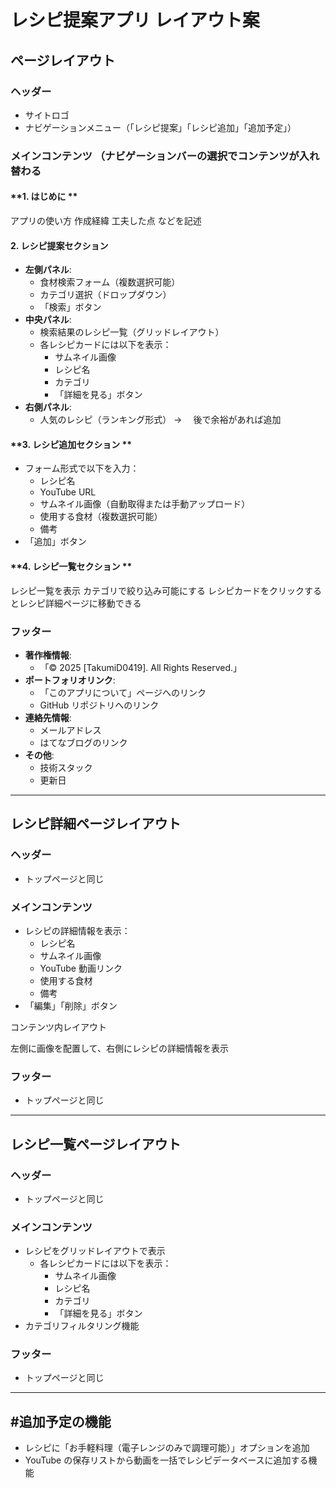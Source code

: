 # レシピ提案アプリ レイアウト案

## **ページレイアウト**

### **ヘッダー**

- サイトロゴ
- ナビゲーションメニュー（「レシピ提案」「レシピ追加」「追加予定」）

### **メインコンテンツ （ナビゲーションバーの選択でコンテンツが入れ替わる**

#### **1. はじめに **

アプリの使い方
作成経緯
工夫した点
などを記述

#### **2. レシピ提案セクション**

- **左側パネル**:
  - 食材検索フォーム（複数選択可能）
  - カテゴリ選択（ドロップダウン）
  - 「検索」ボタン
- **中央パネル**:
  - 検索結果のレシピ一覧（グリッドレイアウト）
  - 各レシピカードには以下を表示：
    - サムネイル画像
    - レシピ名
    - カテゴリ
    - 「詳細を見る」ボタン
- **右側パネル**:
  - 人気のレシピ（ランキング形式） → 　後で余裕があれば追加

#### **3. レシピ追加セクション **

- フォーム形式で以下を入力：
  - レシピ名
  - YouTube URL
  - サムネイル画像（自動取得または手動アップロード）
  - 使用する食材（複数選択可能）
  - 備考
- 「追加」ボタン

#### **4. レシピ一覧セクション **

レシピ一覧を表示
カテゴリで絞り込み可能にする
レシピカードをクリックするとレシピ詳細ページに移動できる

### **フッター**

- **著作権情報**:
  - 「© 2025 [TakumiD0419]. All Rights Reserved.」
- **ポートフォリオリンク**:
  - 「このアプリについて」ページへのリンク
  - GitHub リポジトリへのリンク
- **連絡先情報**:
  - メールアドレス
  - はてなブログのリンク
- **その他**:
  - 技術スタック
  - 更新日

---

## **レシピ詳細ページレイアウト**

### **ヘッダー**

- トップページと同じ

### **メインコンテンツ**

- レシピの詳細情報を表示：
  - レシピ名
  - サムネイル画像
  - YouTube 動画リンク
  - 使用する食材
  - 備考
- 「編集」「削除」ボタン

コンテンツ内レイアウト

左側に画像を配置して、右側にレシピの詳細情報を表示

### **フッター**

- トップページと同じ

---

## **レシピ一覧ページレイアウト**

### **ヘッダー**

- トップページと同じ

### **メインコンテンツ**

- レシピをグリッドレイアウトで表示
  - 各レシピカードには以下を表示：
    - サムネイル画像
    - レシピ名
    - カテゴリ
    - 「詳細を見る」ボタン
- カテゴリフィルタリング機能

### **フッター**

- トップページと同じ

---

## #追加予定の機能

- レシピに「お手軽料理（電子レンジのみで調理可能）」オプションを追加
- YouTube の保存リストから動画を一括でレシピデータベースに追加する機能
